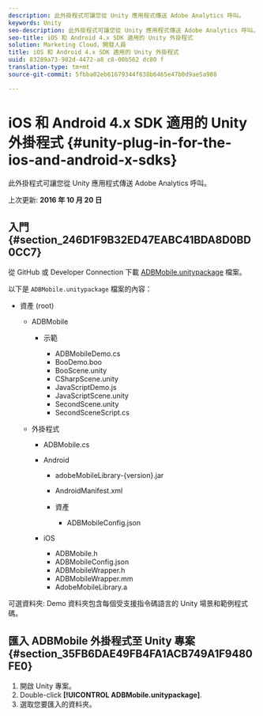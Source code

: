 ```yaml
---
description: 此外掛程式可讓您從 Unity 應用程式傳送 Adobe Analytics 呼叫。
keywords: Unity
seo-description: 此外掛程式可讓您從 Unity 應用程式傳送 Adobe Analytics 呼叫。
seo-title: iOS 和 Android 4.x SDK 適用的 Unity 外掛程式
solution: Marketing Cloud，開發人員
title: iOS 和 Android 4.x SDK 適用的 Unity 外掛程式
uuid: 83289a73-982d-4472-a8 c8-00b562 dc80 f
translation-type: tm+mt
source-git-commit: 5fbba02eb61679344f638b6465e47b0d9ae5a988

---
```



# iOS 和 Android 4.x SDK 適用的 Unity 外掛程式 {#unity-plug-in-for-the-ios-and-android-x-sdks}

此外掛程式可讓您從 Unity 應用程式傳送 Adobe Analytics 呼叫。

上次更新: **2016 年 10 月 20 日**

## 入門 {#section_246D1F9B32ED47EABC41BDA8D0BD0CC7}

從 GitHub 或 Developer Connection 下載 [ADBMobile.unitypackage](https://github.com/Adobe-Marketing-Cloud/mobile-services/releases) 檔案。

以下是 `ADBMobile.unitypackage` 檔案的內容：

* 資產 (root)

   * ADBMobile

      * 示範

         * ADBMobileDemo.cs
         * BooDemo.boo
         * BooScene.unity
         * CSharpScene.unity
         * JavaScriptDemo.js
         * JavaScriptScene.unity
         * SecondScene.unity
         * SecondSceneScript.cs
   * 外掛程式

      * ADBMobile.cs
      * Android

         * adobeMobileLibrary-{version}.jar
         * AndroidManifest.xml
         * 資產

            * ADBMobileConfig.json
      * iOS

         * ADBMobile.h
         * ADBMobileConfig.json
         * ADBMobileWrapper.h
         * ADBMobileWrapper.mm
         * AdobeMobileLibrary.a



可選資料夾: Demo 資料夾包含每個受支援指令碼語言的 Unity 場景和範例程式碼。

## 匯入 ADBMobile 外掛程式至 Unity 專案 {#section_35FB6DAE49FB4FA1ACB749A1F9480FE0}

1. 開啟 Unity 專案。
1. Double-click **[!UICONTROL ADBMobile.unitypackage]**.
1. 選取您要匯入的資料夾。

